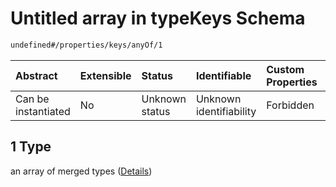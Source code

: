 # Untitled array in typeKeys Schema

```txt
undefined#/properties/keys/anyOf/1
```



| Abstract            | Extensible | Status         | Identifiable            | Custom Properties | Additional Properties | Access Restrictions | Defined In                                                                   |
| :------------------ | :--------- | :------------- | :---------------------- | :---------------- | :-------------------- | :------------------ | :--------------------------------------------------------------------------- |
| Can be instantiated | No         | Unknown status | Unknown identifiability | Forbidden         | Allowed               | none                | [typeKeys\_v2.schema.json\*](typeKeys_v2.schema.json "open original schema") |

## 1 Type

an array of merged types ([Details](typekeys_v2-properties-keys-anyof-1-items.md))
